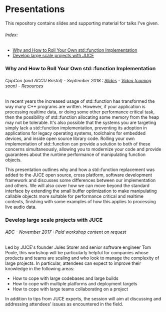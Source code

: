 # Presentations

This repository contains slides and supporting material for talks I've given.

###### Index:
  - [Why and How to Roll Your Own std::function Implementation](#why-and-how-to-roll-your-own-stdfunction-implementation)
  - [Develop large scale projects with JUCE](#develop-large-scale-projects-with-juce)

### Why and How to Roll Your Own std::function Implementation
###### CppCon (and ACCU Bristol) - September 2018 : [Slides](https://github.com/tpoole/presentations/blob/master/CppCon%202018%20-%20Why%20and%20How%20to%20Roll%20Your%20Own%20std::function%20Implementation/Why%20and%20How%20to%20Roll%20Your%20Own%20std__function%20Implementation.pdf) - [Video (coming soon)](link_coming_soon) - [Resources](https://github.com/tpoole/presentations/tree/master/CppCon%202018%20-%20Why%20and%20How%20to%20Roll%20Your%20Own%20std::function%20Implementation)

In recent years the increased usage of std::function has transformed the way many C++ programs are written. However, if your application is processing realtime data, or doing some other performance critical task, then the possibility of std::function allocating some memory from the heap may not be tolerable. It's also possible that the systems you are targeting simply lack a std::function implementation, preventing its adoption in applications for legacy operating systems, toolchains for embedded devices, and inside open source library code. Rolling your own implementation of std::function can provide a solution to both of these concerns simultaneously, allowing you to modernize your code and provide guarantees about the runtime performance of manipulating function objects. 

This presentation outlines why and how a std::function replacement was added to the JUCE open source, cross platform, software development framework and discusses some differences between our implementation and others. We will also cover how we can move beyond the standard interface by extending the small buffer optimization to make manipulating callable objects more suitable for performance critical and realtime contexts, finishing with some examples of how this applies to processing live audio data.

### Develop large scale projects with JUCE
###### ADC - November 2017 : *Paid workshop content on request*

Led by JUCE's founder Jules Storer and senior software engineer Tom Poole, this workshop will be particularly helpful for companies whose products and teams are scaling and who look to manage the complexity of large projects. In particular, attendees can expect to improve their knowledge in the following areas:

  - How to cope with large codebases and large builds
  - How to cope with multiple platforms and deployment targets
  - How to cope with large teams collaborating on a project

In addition to tips from JUCE experts, the session will aim at discussing and addressing attendees' issues as encountered in the field. 
